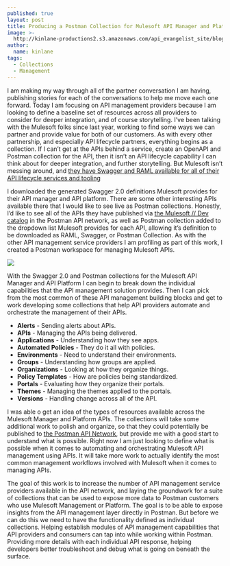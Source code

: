 ```yaml
---
published: true
layout: post
title: Producing a Postman Collection for Mulesoft API Manager and Platform
image: >-
  http://kinlane-productions2.s3.amazonaws.com/api_evangelist_site/blog/screen_shot_2020_07_29_at_9.20.45_pm.png
author:
  name: kinlane
tags:
  - Collections
  - Management
---
```

I am making my way through all of the partner conversation I am having, publishing stories for each of the conversations to help me move each one forward. Today I am focusing on API management providers because I am looking to define a baseline set of resources across all providers to consider for deeper integration, and of course storytelling. I’ve been talking with the Mulesoft folks since last year, working to find some ways we can partner and provide value for both of our customers. As with every other partnership, and especially API lifecycle partners, everything begins as a collection. If I can’t get at the APIs behind a service, create an OpenAPI and Postman collection for the API, then it isn’t an API lifecycle capability I can think about for deeper integration, and further storytelling. But Mulesoft isn’t messing around, and [they have Swagger and RAML available for all of their API lifecycle services and tooling](https://anypoint.mulesoft.com/exchange/portals/anypoint-platform/) 

I downloaded the generated Swagger 2.0 definitions Mulesoft provides for their API manager and API platform. There are some other interesting APIs available there that I would like to see live as Postman collections. Honestly, I’d like to see all of the APIs they have published via [the Mulesoft // Dev catalog](https://anypoint.mulesoft.com/exchange/portals/anypoint-platform/) in the Postman API network, as well as Postman collection added to the dropdown list Mulesoft provides for each API, allowing it’s definition to be downloaded as RAML, Swagger, or Postman Collection. As with the other API management service providers I am profiling as part of this work, I created a Postman workspace for managing Mulesoft APIs.

![](http://kinlane-productions2.s3.amazonaws.com/api_evangelist_site/blog/screen_shot_2020_07_29_at_9.20.45_pm.png)

With the Swagger 2.0 and Postman collections for the Mulesoft API Manager and API Platform I can begin to break down the individual capabilities that the API management solution provides. Then I can pick from the most common of these API management building blocks and get to work developing some collections that help API providers automate and orchestrate the management of their APIs.

*   **Alerts** - Sending alerts about APIs.
*   **APIs** - Managing the APIs being delivered.
*   **Applications** - Understanding how they see apps.
*   **Automated Policies** - They do it all with policies.
*   **Environments** - Need to understand their environments.
*   **Groups** - Understanding how groups are applied.
*   **Organizations** - Looking at how they organize things.
*   **Policy Templates** - How are policies being standardized.
*   **Portals** - Evaluating how they organize their portals.
*   **Themes** - Managing the themes applied to the portals.
*   **Versions** - Handling change across all of the API.

I was able o get an idea of the types of resources available across the Mulesoft Manager and Platform APIs. The collections will take some additional work to polish and organize, so that they could potentially be published to [the Postman API Network](https://explore.postman.com/), but provide me with a good start to understand what is possible. Right now I am just looking to define what is possible when it comes to automating and orchestrating Mulesoft API management using APIs. It will take more work to actually identify the most common management workflows involved with Mulesoft when it comes to managing APIs.

The goal of this work is to increase the number of API management service providers available in the API network, and laying the groundwork for a suite of collections that can be used to expose more data to Postman customers who use Mulesoft Management or Platform. The goal is to be able to expose insights from the API management layer directly in Postman. But before we can do this we need to have the functionality defined as individual collections. Helping establish modules of API management capabilities that API providers and consumers can tap into while working within Postman. Providing more details with each individual API response, helping developers better troubleshoot and debug what is going on beneath the surface.